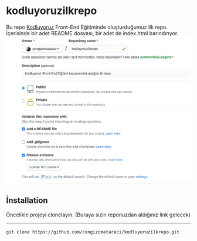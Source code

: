 # kodluyoruzilkrepo
Bu repo [Kodluyoruz](https://www.kodluyoruz.org) Front-End Eğitiminde oluşturduğumuz ilk repo. İçerisinde bir adet README dosyası, bir adet de index.html barındırıyor.
![](https://github.com/Kodluyoruz/taskforce/raw/main/git/odev1/figures/github.png)
## İnstallation
Öncelikle projeyi clonelayın. (Buraya sizin reponuzdan aldığınız link gelecek)

---------------------------------------------------------------------------------
```git clone https://github.com/cengizcmataraci/kodluyoruzilkrepo.git```

